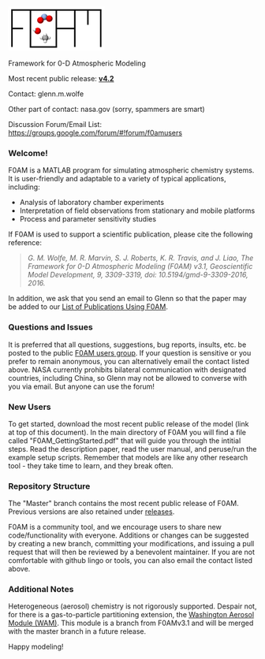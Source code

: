 ![alt text](https://github.com/AirChem/F0AM/blob/master/Docs/F0AMLogo.png "F0AM Logo")

Framework for 0-D Atmospheric Modeling

Most recent public release: [**v4.2**](https://github.com/AirChem/F0AM/releases/latest)

Contact: glenn.m.wolfe

Other part of contact: nasa.gov (sorry, spammers are smart)

Discussion Forum/Email List: https://groups.google.com/forum/#!forum/f0amusers

### Welcome!
F0AM is a MATLAB program for simulating atmospheric chemistry systems. It is user-friendly and adaptable to a variety of typical applications, including:
- Analysis of laboratory chamber experiments
- Interpretation of field observations from stationary and mobile platforms
- Process and parameter sensitivity studies 

If F0AM is used to support a scientific publication, please cite the following reference:

>*G. M. Wolfe, M. R. Marvin, S. J. Roberts, K. R. Travis, and J. Liao, The Framework for 0-D Atmospheric Modeling (F0AM) v3.1, Geoscientific Model Development, 9, 3309-3319, doi: 10.5194/gmd-9-3309-2016, 2016.*

In addition, we ask that you send an email to Glenn so that the paper may be added to our [List of Publications Using F0AM](https://docs.google.com/spreadsheets/d/1fd7mWTzMiWuuqRG9eI9g0iYyt7DymLIVpDv_rArt5Z8/edit#gid=0).

### Questions and Issues
It is preferred that all questions, suggestions, bug reports, insults, etc. be posted to the public [F0AM users group](https://groups.google.com/forum/#!forum/f0amusers). If your question is sensitive or you prefer to remain anonymous, you can alternatively email the contact listed above. NASA currently prohibits bilateral communication with designated countries, including China, so Glenn may not be allowed to converse with you via email. But anyone can use the forum!

### New Users
To get started, download the most recent public release of the model (link at top of this document). In the main directory of F0AM you will find a file called "F0AM_GettingStarted.pdf" that will guide you through the intitial steps. Read the description paper, read the user manual, and peruse/run the example setup scripts. Remember that models are like any other research tool - they take time to learn, and they break often.

### Repository Structure
The "Master" branch contains the most recent public release of F0AM. Previous versions are also retained under [releases](https://github.com/AirChem/F0AM/releases).

F0AM is a community tool, and we encourage users to share new code/functionality with everyone. Additions or changes can be suggested by creating a new branch, committing your modifications, and issuing a pull request that will then be reviewed by a benevolent maintainer. If you are not comfortable with github lingo or tools, you can also email the contact listed above.

### Additional Notes

Heterogeneous (aerosol) chemistry is not rigorously supported. Despair not, for there is a gas-to-particle partitioning extension, the [Washington Aerosol Module (WAM)](https://www.atmos.washington.edu/~thornton/washington-aerosol-module). This module is a branch from F0AMv3.1 and will be merged with the master branch in a future release.

Happy modeling!
